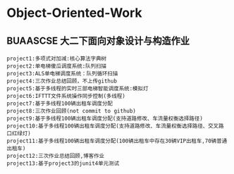 # Object-Oriented-Work
## BUAASCSE 大二下面向对象设计与构造作业
```project1:多项式对加减:核心算法字典树```<br>
```project2:单电梯傻瓜调度系统:队列扫描```<br>
```project3:ALS单电梯调度系统：队列循环扫描```<br>
```project4:三次作业总结回顾，不上传github```<br>
```project5:基于多线程的实时三部电梯智能调度系统:模拟灯```<br>
```project6:IFTTT文件系统操作同步控制(多线程)```<br>
```project7:基于多线程100辆出租车调度分配```<br>
```project8:三次作业回顾(not commit to github)```<br>
```project9:基于多线程100辆出租车调度分配(支持道路修改、车流量权衡选择路径)```<br>
```project10:基于多线程100辆出租车调度分配(支持道路修改、车流量权衡选择路径、交叉路口红绿灯)```<br>
```project11:基于多线程100辆出租车调度分配(100辆出租车中存在30辆VIP出租车,70辆普通出租车)```<br>
```project12:三次作业总结回顾,博客作业```<br>
```project13:基于project3的junit4单元测试```<br>
